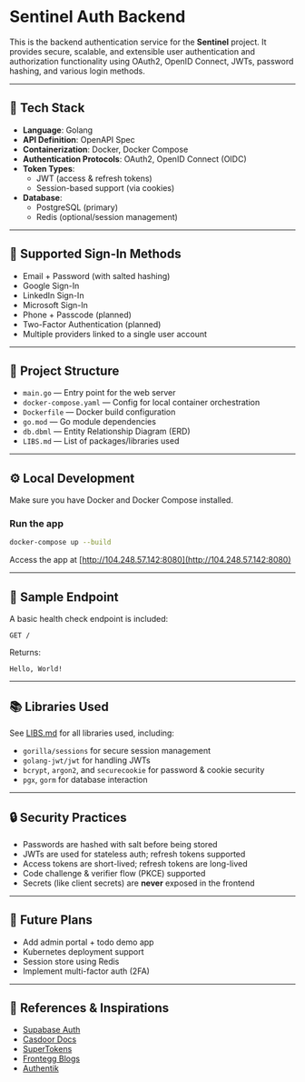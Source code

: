 # Sentinel Auth Backend

This is the backend authentication service for the **Sentinel** project. It provides secure, scalable, and extensible user authentication and authorization functionality using OAuth2, OpenID Connect, JWTs, password hashing, and various login methods.

---

## 💪 Tech Stack

- **Language**: Golang
- **API Definition**: OpenAPI Spec
- **Containerization**: Docker, Docker Compose
- **Authentication Protocols**: OAuth2, OpenID Connect (OIDC)
- **Token Types**:
  - JWT (access & refresh tokens)
  - Session-based support (via cookies)
- **Database**:
  - PostgreSQL (primary)
  - Redis (optional/session management)

---

## 🔐 Supported Sign-In Methods

- Email + Password (with salted hashing)
- Google Sign-In
- LinkedIn Sign-In
- Microsoft Sign-In
- Phone + Passcode (planned)
- Two-Factor Authentication (planned)
- Multiple providers linked to a single user account

---

## 📂 Project Structure

- `main.go` — Entry point for the web server
- `docker-compose.yaml` — Config for local container orchestration
- `Dockerfile` — Docker build configuration
- `go.mod` — Go module dependencies
- `db.dbml` — Entity Relationship Diagram (ERD)
- `LIBS.md` — List of packages/libraries used

---

## ⚙️ Local Development

Make sure you have Docker and Docker Compose installed.

### Run the app

```bash
docker-compose up --build
```

Access the app at [http://104.248.57.142:8080](http://104.248.57.142:8080)

---

## 🧪 Sample Endpoint

A basic health check endpoint is included:

```http
GET /
```

Returns:

```
Hello, World!
```

---

## 📚 Libraries Used

See [LIBS.md](./LIBS.md) for all libraries used, including:

- `gorilla/sessions` for secure session management
- `golang-jwt/jwt` for handling JWTs
- `bcrypt`, `argon2`, and `securecookie` for password & cookie security
- `pgx`, `gorm` for database interaction

---

## 🔒 Security Practices

- Passwords are hashed with salt before being stored
- JWTs are used for stateless auth; refresh tokens supported
- Access tokens are short-lived; refresh tokens are long-lived
- Code challenge & verifier flow (PKCE) supported
- Secrets (like client secrets) are **never** exposed in the frontend

---

## 🧠 Future Plans

- Add admin portal + todo demo app
- Kubernetes deployment support
- Session store using Redis
- Implement multi-factor auth (2FA)

---

## 📌 References & Inspirations

- [Supabase Auth](https://supabase.com/docs/guides/auth/architecture)
- [Casdoor Docs](https://casdoor.org/docs/)
- [SuperTokens](https://supertokens.com/)
- [Frontegg Blogs](https://frontegg.com/blog/)
- [Authentik](https://docs.goauthentik.io/)

